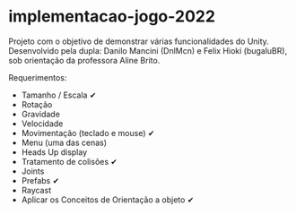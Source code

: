 # implementacao-jogo-2022
 
Projeto com o objetivo de demonstrar várias funcionalidades do Unity. Desenvolvido pela dupla: Danilo Mancini (DnlMcn) e Felix Hioki (bugaluBR), sob orientação da professora Aline Brito.

Requerimentos: 

- Tamanho / Escala ✔
- Rotação 
- Gravidade
- Velocidade 
- Movimentação (teclado e mouse) ✔
- Menu (uma das cenas)
- Heads Up display
- Tratamento de colisões ✔
- Joints 
- Prefabs ✔
- Raycast 
- Aplicar os Conceitos de Orientação a objeto ✔
